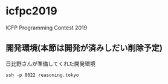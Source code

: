 # icfpc2019

ICFP Programming Contest 2019

## 開発環境(本節は開発が済みしだい削除予定)

日比野さんが準備してくれた開発環境

```
ssh -p 8022 reasoning.tokyo
```

